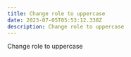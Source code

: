 ```yaml
---
title: Change role to uppercase
date: 2023-07-05T05:53:12.338Z
description: Change role to uppercase
---
```

Change role to uppercase